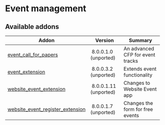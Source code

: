 Event management
================

[//]: # (addons)

Available addons
----------------
**Addon** | **Version** | **Summary**
--- | --- | ---
[event_call_for_papers](event_call_for_papers/) | 8.0.0.1.0 (unported) | An advanced CFP for event tracks
[event_extension](event_extension/) | 8.0.0.3.2 (unported) | Extends event functionality
[website_event_extension](website_event_extension/) | 8.0.0.1.11 (unported) | Changes to Website Event app
[website_event_register_extension](website_event_register_extension/) | 8.0.0.1.7 (unported) | Changes the form for free events

